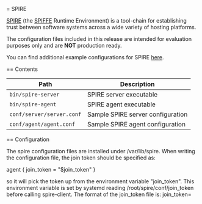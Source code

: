 = SPIRE

[SPIRE](https://github.com/spiffe/spire) (the [SPIFFE](https://github.com/spiffe/spiffe) Runtime Environment) is a tool-chain for establishing trust between software systems across a wide variety of hosting platforms. 

The configuration files included in this release are intended for evaluation
purposes only and are **NOT** production ready.

You can find additional example configurations for SPIRE [here](https://github.com/spiffe/spire-examples).

== Contents

| Path                      | Description             |
| ------------------------- | ----------------------- |
| `bin/spire-server`        | SPIRE server executable |
| `bin/spire-agent`         | SPIRE agent executable  |
| `conf/server/server.conf` | Sample SPIRE server configuration |
| `conf/agent/agent.conf`   | Sample SPIRE agent configuration |

== Configuration

The spire configuration files are installed under /var/lib/spire.
When writing the configuration file, the join token should be
specified as:

agent {
  join_token = "$join_token"
}

so it will pick the token up from the environment variable "join_token".
This environment variable is set by systemd reading
/root/spire/conf/join_token before calling spire-client.
The format of the join_token file is:
join_token=<token from spire-server>


